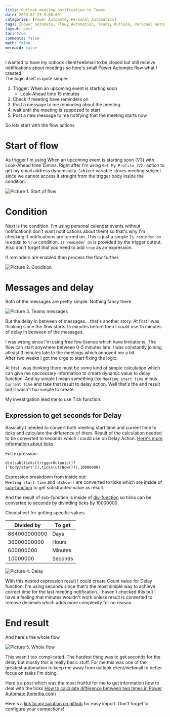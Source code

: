 ```yaml
---
title: Outlook meeting notification to Teams
date: 2023-02-23 5:00:00 
categories: [Power Automate, Personal Automation]
tags: [Power automate, Flow, Automation, Teams, Outlook, Personal Automation, Tutorial, Meeting]
layout: post
toc: true
comments: false
math: false
mermaid: false
---
```


I wanted to have my outlook client/webmail to be closed but still receive notifications about meetings so here's small Power Automate flow what I created.  
The logic itself is quite simple:
1. Trigger: When an upcoming event is starting soon
	- Look-Ahead time 15 minutes
2. Check if meeting have reminders on
3. Post a message to me reminding about the meeting
4. wait until the meeting is supposed to start
5. Post a new message to me notifying that the meeting starts now

So lets start with the flow actions

# Start of flow
As trigger I'm using When an upcoming event is starting soon (V3) with Look-Ahead time 15mins. 
Right after I'm using `Get My Profile (V2)` action to get my email address dynamically. 
`Subject` variable stores meeting subject since we cannot access it straight from the trigger body inside the condition.

![Picture 1. Start of flow](/assets/img/2023-02-23-Outlook-meeting-notification-to-Teams/1-startOfFlow.png)

# Condition
Next is the condition. I'm using personal calendar events without notification(I don't want notifications about them) so that's why I'm checking if notifications are turned on. 
This is just a simple `Is reminder on` is equal to `true` condition. `Is reminder on` is provided by the trigger output. Also don't forget that you need to add `true` as an expression.  

If reminders are enabled then process the flow further.

![Picture 2. Condition](/assets/img/2023-02-23-Outlook-meeting-notification-to-Teams/2-Condition.png)

# Messages and delay
Both of the messages are pretty simple. Nothing fancy there

![Picture 3. Teams messages](/assets/img/2023-02-23-Outlook-meeting-notification-to-Teams/3-Messages.png)

But the delay in between of messages... that's another story. At first I was thinking since the flow starts 15 minutes before then I could use 15 minutes of delay in between of the messages. 

I was wrong since I'm using free fow lisence which have limitations. The flow can start anywhere between 0-5 minutes late. I was constantly joining atleast 3 minutes late to the meetings which annoyed me a bit.  
After two weeks I got the urge to start fixing the logic.  

At first I was thinking there must be some kind of simple calculation which can give me neccessary information to create dynamic value to delay function. And by simple I mean something like `Meeting start time` minus `Current time` and take that result to delay action. Well that's the end result but it wasn't too simple to create. 

My investigation lead me to use Tick function.

## Expression to get seconds for Delay
Basically I needed to convert both meeting start time and current time to ticks and calculate the difference of them. Result of the calculation needed to be converted to seconds which I could use on Delay Action. [Here's more information about ticks](https://learn.microsoft.com/en-us/azure/logic-apps/workflow-definition-language-functions-reference#ticks)


Full expression:
```
div(sub(ticks(triggerOutputs()?['body/start']),ticks(utcNow())),10000000)
```

Expression breakdown from inside out:  
`Meeting start time` and `utcNow()` are converted to ticks which are inside of [sub-function](https://learn.microsoft.com/en-us/azure/logic-apps/workflow-definition-language-functions-reference#sub) to get substracted value as result.  

And the result of sub-function is inside of [div-function](https://learn.microsoft.com/en-us/azure/logic-apps/workflow-definition-language-functions-reference#div) so ticks can be converted to seconds by divinding ticks by 10000000

Cheatsheet for getting specific values  

| Divided by   | To get  |
| ------------ | ------- |
| 864000000000 | Days    |
| 36000000000  | Hours   |
| 600000000    | Minutes |
| 10000000     | Seconds |


![Picture 4. Delay](/assets/img/2023-02-23-Outlook-meeting-notification-to-Teams/4-Delay.png)

With this nested expression result I could create Count value for Delay function. I'm using seconds since that's the most simple way to achieve correct time for the last meeting notification. I haven't checked this but I have a feeling that minutes wouldn't work unless result is converted to remove decimals which adds more complexity for no reason. 

# End result
And here's the whole flow 

![Picture 5. Whole flow](/assets/img/2023-02-23-Outlook-meeting-notification-to-Teams/5-wholeFlow.png)

This wasn't too complicated. The hardest thing was to get seconds for the delay but mostly this is really basic stuff.
For me this was one of the greatest automation to keep me away from outlook client/webmail to better focus on tasks I'm doing.

Here's a post which was the most fruitful for me to get information how to deal with the ticks  [How to calculate difference between two times in Power Automate (tomriha.com)](https://tomriha.com/how-to-calculate-difference-between-two-times-in-power-automate/)

Here's a [link to my solution on github](https://github.com/apaivinen/powerautomate/tree/main/Outlook%20meeting%20notifications%20to%20teams) for easy import. Don't forget to configure your connections!